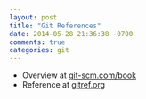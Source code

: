 ```yaml
---
layout: post
title: "Git References"
date: 2014-05-28 21:36:38 -0700
comments: true
categories: git
---
```

[1]: [http://git-scm.com/book]
[2]: [http://gitref.org/]

* Overview at [git-scm.com/book][1]
* Reference at [gitref.org][2]